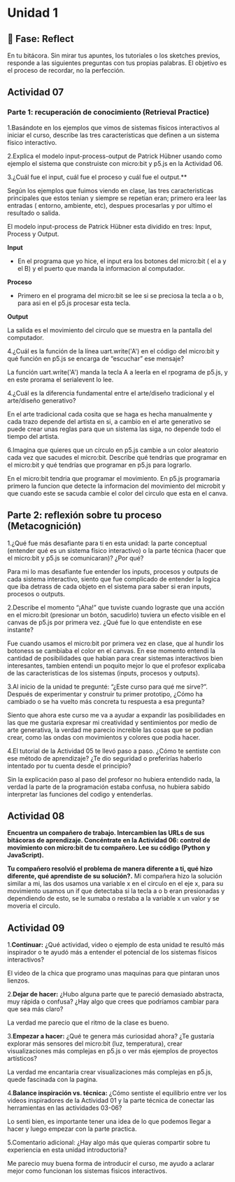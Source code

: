 # Unidad 1

## 🤔 Fase: Reflect

En tu bitácora. Sin mirar tus apuntes, los tutoriales o los sketches previos, responde a las siguientes preguntas con tus propias palabras. El objetivo es el proceso de recordar, no la perfección.
## Actividad 07
### Parte 1: recuperación de conocimiento (Retrieval Practice)

1.Basándote en los ejemplos que vimos de sistemas físicos interactivos al iniciar el curso, describe las tres características que definen a un sistema físico interactivo.

2.Explica el modelo input-process-output de Patrick Hübner usando como ejemplo el sistema que construiste con micro:bit y p5.js en la Actividad 06.

3.¿Cuál fue el input, cuál fue el proceso y cuál fue el output.**

Según los ejemplos que fuimos  viendo en clase, las tres caracteristicas principales que estos tenian y siempre se repetian eran; primero era leer las entradas ( entorno, ambiente, etc), despues procesarlas y por ultimo el resultado o salida.

  
El modelo input-process de Patrick Hübner esta dividido en tres: Input, Process y Output. 


__Input__

 
- En el programa que yo hice, el input era los botones del micro:bit ( el a y el B) y el puerto que manda la informacion al computador. 

__Proceso__


- Primero en el programa del micro:bit se lee si se preciosa la tecla a o b, para asi en el p5.js procesar esta tecla.


__Output__

La salida es el movimiento del circulo que se muestra en la pantalla del computador.

  
4.¿Cuál es la función de la línea uart.write('A') en el código del micro:bit y qué función en p5.js se encarga de “escuchar” ese mensaje?


 La función uart.write('A') manda la tecla A a leerla en el rpograma de p5.js, y en este prorama el serialevent lo lee.


4.¿Cuál es la diferencia fundamental entre el arte/diseño tradicional y el arte/diseño generativo?


En el arte tradicional cada cosita que se haga es hecha manualmente y cada trazo depende del artista en si, a cambio en el arte generativo se puede crear unas reglas para que un sistema las siga, no depende todo el tiempo del artista.


6.Imagina que quieres que un círculo en p5.js cambie a un color aleatorio cada vez que sacudes el micro:bit. Describe qué tendrías que programar en el micro:bit y qué tendrías que programar en p5.js para lograrlo.

En el micro:bit tendria que programar el movimiento. En p5.js programaria primero la funcion que detecte la informacion del movimiento del microbit y que cuando este se sacuda cambie el color del circulo que esta en el canva.
  
## Parte 2: reflexión sobre tu proceso (Metacognición)


1.¿Qué fue más desafiante para ti en esta unidad: la parte conceptual (entender qué es un sistema físico interactivo) o la parte técnica (hacer que el micro:bit y p5.js se comunicaran)? ¿Por qué?

  Para mi lo mas desafiante fue entender los inputs, procesos y outputs de cada sistema interactivo, siento que fue complicado de entender la logica que iba detrass de cada objeto en el      sistema para saber si eran inputs, procesos o outputs.


2.Describe el momento “¡Aha!” que tuviste cuando lograste que una acción en el micro:bit (presionar un botón, sacudirlo) tuviera un efecto visible en el canvas de p5.js por primera vez. ¿Qué fue lo que entendiste en ese instante?


Fue cuando usamos el micro:bit por primera vez en clase, que al hundir los botoness se cambiaba el color en el canvas. En ese momento entendi la cantidad de posibilidades que habian para crear sistemas interactivos bien interesantes, tambien entendi un poquito mejor lo que el profesor explicaba de las caracteristicas de los sistemas (inputs, procesos y outputs).

3.Al inicio de la unidad te pregunté: “¿Este curso para qué me sirve?”. Después de experimentar y construir tu primer prototipo, ¿Cómo ha cambiado o se ha vuelto más concreta tu respuesta a esa pregunta?


Siento que ahora este curso me va a ayudar a expandir las posibilidades en las que me gustaria expresar mi creatividad y sentimientos por medio de arte generativa, la verdad me parecio increible las cosas que se podian crear, como las ondas con movimientos y colores que podia hacer.


4.El tutorial de la Actividad 05 te llevó paso a paso. ¿Cómo te sentiste con ese método de aprendizaje? ¿Te dio seguridad o preferirías haberlo intentado por tu cuenta desde el principio?


Sin la explicación paso al paso del profesor no hubiera entendido nada, la verdad la parte de la programación estaba confusa, no hubiera sabido interpretar las funciones del codigo y entenderlas.

## Actividad 08
**Encuentra un compañero de trabajo.
Intercambien las URLs de sus bitácoras de aprendizaje.
Concéntrate en la Actividad 06: control de movimiento con micro:bit de tu compañero. Lee su código (Python y JavaScript).**


**Tu compañero resolvió el problema de manera diferente a ti, qué hizo diferente, qué aprendiste de su solución?.**
Mi compañera hizo la solución similar a mi, las dos usamos una variable x en el circulo en el eje x, para su movimiento usamos un if que detectaba si la tecla a o b eran presionadas y dependiendo de esto, se le sumaba o restaba a la variable x un valor y se moveria el circulo. 

## Actividad 09

1.**Continuar:** ¿Qué actividad, video o ejemplo de esta unidad te resultó más inspirador o te ayudó más a entender el potencial de los sistemas físicos interactivos?


 El video de la chica que programo unas maquinas para que pintaran unos lienzos.
 
2.**Dejar de hacer:** ¿Hubo alguna parte que te pareció demasiado abstracta, muy rápida o confusa? ¿Hay algo que crees que podríamos cambiar para que sea más claro?

La verdad me parecio que el ritmo de la clase es bueno.

3.**Empezar a hacer:** ¿Qué te genera más curiosidad ahora? ¿Te gustaría explorar más sensores del micro:bit (luz, temperatura), crear visualizaciones más complejas en p5.js o ver más ejemplos de proyectos artísticos?


La verdad me encantaria crear visualizaciones más complejas en p5.js, quede fascinada con la pagina.

4.**Balance inspiración vs. técnica:** ¿Cómo sentiste el equilibrio entre ver los videos inspiradores de la Actividad 01 y la parte técnica de conectar las herramientas en las actividades 03-06?


Lo senti bien, es importante tener una idea de lo que podemos llegar a hacer y luego empezar con la parte practica.


5.Comentario adicional: ¿Hay algo más que quieras compartir sobre tu experiencia en esta unidad introductoria?


Me parecio muy buena forma de introducir el curso, me ayudo a aclarar mejor como funcionan los sistemas fisicos interactivos.

